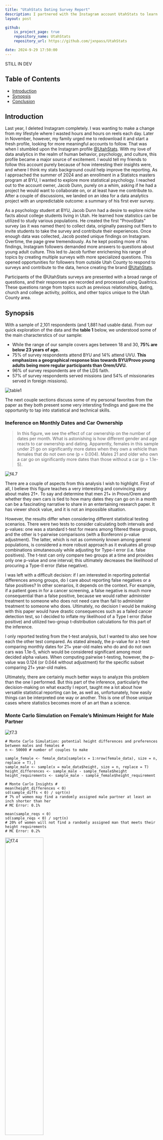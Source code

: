 ```yaml
---
title: "UtahStats Dating Survey Report"
description: I partnered with the Instagram account UtahStats to learn about dating culture in Provo/Orem. Here I share what I learned from the data regarding young adult lifestyle, college, dating, relationships, and other interesting topics, and how the analysis turned into my first ever marketable product.  
layout: post

github:
    is_project_page: true
    repository_name: UtahStats
    repository_url: https://github.com/jxnpass/UtahStats

date: 2024-9-29 17:50:00
---
```


STILL IN DEV

## Table of Contents
- [Introduction](#Introduction)
- [Synopsis](#Synopsis)
- [Conclusion](#conclusion)

## Introduction
Last year, I deleted Instagram completely. I was wanting to make a change from my lifestyle where I wasted hours and hours on reels each day. Later in November, however, my family urged me to redownload it and start a fresh profile, looking for more meaningful accounts to follow. That was when I stumbled upon the Instagram profile [@UtahStats](https://www.instagram.com/utahstats/). With my love of data analytics in the realm of human behavior, psychology, and culture, this profile became a major source of excitement. I would tell my friends to follow this account purely because of how interesting their insights were, and where I think my stats background could help improve the reporting. As I approached the summer of 2024 and an enrollment in a Statistcs masters program at BYU, I wanted to explore more statistical psychology. I reached out to the account owner, Jacob Dunn, purely on a whim, asking if he had a project he would want to collaborate on, or at least have me contribute to. After a couple of discussions, we landed on an idea for a data analytics project with an unpredictable outcome: a summary of his first ever survey.   

As a psychology student at BYU, Jacob Dunn had a desire to explore niche facts about college students living in Utah. He learned how statistics can be utilized to study various populations. He created the first "ProvoStats" survey (as it was named then) to collect data, originally passing out fliers to invite students to take the survey and contribute their experiences. Once enough data was collected, Jacob posted unique findings on Instagram. Overtime, the page grew tremendously. As he kept posting more of his findings, Instagram followers demanded more answers to questions about young adult culture. This led to Jacob further enrichening his range of topics by creating multiple surveys with more specialized questions. This opened opportunities for followers from outside Utah County to respond to surveys and contribute to the data, hence creating the brand [@UtahStats](https://www.instagram.com/utahstats/).

Participants of the @UtahStats surveys are presented with a broad range of questions, and their responses are recorded and processed using Qualtrics. These questions range from topics such as previous relationships, dating, church and college activity, politics, and other topics unique to the Utah County area.  

## Synopsis

With a sample of 2,101 respondents (and 1,881 had usable data). From our quick exploration of the data and the **table 1** below, we understood some of the main characterstics of our sample:
- While the range of our sample covers ages between 18 and 30, **75% are below 23 years of age.**
- 75% of survey respondents attend BYU and 14% attend UVU. **This emphasizes a geographical response bias towards BYU/Provo young adults being more regular participants than Orem/UVU.** 
- 96% of survey respondents are of the LDS faith.
- 57% of survey respondents served missions (and 54% of missionaries served in foreign missions).

![table1](/assets/UtahStats/table1.png)

The next couple sections discuss some of my personal favorites from the paper as they both present some very intersting findings and gave me the opportunity to tap into statistical and technical skills.

### Ineference on Monthly Dates and Car Ownership

> In this figure, we see the effect of car ownership on the number of dates per month. What is astonishing is how different gender and age reacts to car ownership and dating. Apparently, females in this sample under 21 go on significantly more dates when they own a vehicle than females that do not own one (p = 0.004). Males 21 and older who own a car go on significantly more dates than those without a car (p = 1.1e-5). 

![f4.7](/assets/UtahStats/figure4.7.png)

There are a couple of aspects from this analysis I wish to highlight. First of all, I believe this figure teaches a very interesting and convincing story about males 21+. To say and determine that men 21+ in Provo/Orem and whether they own cars is tied to how many dates they can go on in a month can be a fascinating narrative to share in an entertaining research paper. It has viewer shock value, and it is not an impossible situation. 

However, the results differ when considering different statistical testing scenarios. There were two tests to consider calculating both intervals and p-values: one was a standard t-test for means among filtered these groups, and the other is t-pairwise comparisons (with a Bonferonni p-value adjustment). The latter, which is not as commonly known among general populations, is considered a more robust approach as it evaluates all group combinations simutaneously while adjusting for Type-I error (i.e. false positives). The t-test can only compare two groups at a time and provides only one p-value and one interval; this ultimately decreases the likelihood of procuring a Type-II error (false negative). 

I was left with a difficult decision: if I am interested in reporting potential differences among groups, do I care about reporting false negatives or a false positives? In other scenarios, it depends on the context. For example, if a patient goes in for a cancer screening, a false negative is much more consequential than a false positive, because we would rather administer treatment to someone who does not need care than fail to administer treatment to someone who does. Ultimately, no decision I would be making with this paper would have drastic consequences such as a failed cancer detection test, so I decided to inflate my likelihood of a Type I error (false positive) and utilized two-group t-distribution calculations for this part of the inference. 

I only reported testing from the t-test analysis, but I wanted to also see how each the other test compared. As stated already, the p-value for a t-test comparing monthly dates for 21+ year-old males who do and do not own cars was 1.1e-5, which would be considered significant among most decided alpha values. When computing pairwise t-testing, however, the p-value was 0.124 (or 0.044 without adjustment) for the specific subset comparing 21+ year-old males. 

Ultimately, there are certainly much better ways to analyze this problem than the one I performed. But this part of the inference, particularly the decision-making on what exactly I report, taught me a lot about how versatile statistical reporting can be, as well as, unfortunately, how easily things can be interpreted one way or another. This is one of those unique cases where statistics becomes more of an art than a science.   

### Monte Carlo Simulation on Female’s Minimum Height for Male Partner 
![f7.3](/assets/UtahStats/figure7.3.png)

```
# Monte Carlo Simulation: potential height differences and preferences between males and females # 
n <- 50000 # number of couples to make

sample_female <- female_data[sample(x = 1:nrow(female_data), size = n, replace = T),]
sample_male <- sample(x = male_data$height, size = n, replace = T)
height_differences <- sample_male - sample_female$height
height_requirements <- sample_male - sample_female$height_requirement

# Monte Carlo Insights #
mean(height_differences < 0)
sd(sample_diffs < 0) / sqrt(n)
# 7% of women may find a randomly assigned male partner at least an inch shorter than her
# MC Error: 0.1%

mean(sample_reqs < 0)
sd(sample_reqs < 0) / sqrt(n)
# 20% of women will not find a randomly assigned man that meets their height requirements 
# MC Error: 0.2%
```

<img src="/assets/UtahStats/figure7.4.png" alt="f7.4" width="50%"/>

## Conclusion

I learned a lot about how to report statistical inference with a lot of complications in statistical reasoning in mind, namely survey response biases, imbalanced groups, and reporting findings under the pretense of a generally non-academic audience and doing so **with statistical cautions** in place. I also experienced how to tell a compelling story using visualizations and tables, and explaining to readers what data visualizations can teach them about Utah culture. 

